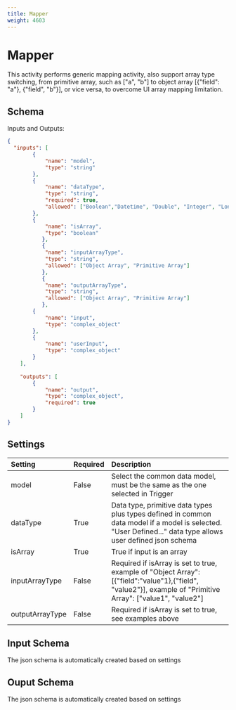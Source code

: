 ```yaml
---
title: Mapper
weight: 4603
---
```


# Mapper
This activity performs generic mapping activity, also support array type switching, from primitive array, such as ["a", "b"] to object array [{"field": "a"}, {"field", "b"}], or vice versa, to overcome UI array mapping limitation.

## Schema
Inputs and Outputs:

```json
{
  "inputs": [
        {
            "name": "model",
            "type": "string"
        },
        {
            "name": "dataType",
            "type": "string",
            "required": true,
            "allowed": ["Boolean","Datetime", "Double", "Integer", "Long", "String"]
        },
        {
            "name": "isArray",
            "type": "boolean"
           },
           {
            "name": "inputArrayType",
            "type": "string",
            "allowed": ["Object Array", "Primitive Array"]
           },
           {
            "name": "outputArrayType",
            "type": "string",
            "allowed": ["Object Array", "Primitive Array"]
           },
        {
            "name": "input",
            "type": "complex_object"
        },
        {
            "name": "userInput",
            "type": "complex_object"
        }
    ],
  
    "outputs": [
        {
            "name": "output",
            "type": "complex_object",
            "required": true
        }
    ]
}
```

## Settings
| Setting         | Required | Description |
|:----------------|:---------|:------------|
| model           | False    | Select the common data model, must be the same as the one selected in Trigger |
| dataType        | True     | Data type, primitive data types plus types defined in common data model if a model is selected. "User Defined..." data type allows user defined json schema |
| isArray         | True     | True if input is an array  |
| inputArrayType  | False    | Required if isArray is set to true, example of "Object Array": [{"field":"value"1},{"field", "value2"}], example of "Primitive Array": ["value1", "value2"]
| outputArrayType | False    | Required if isArray is set to true, see examples above

## Input Schema
The json schema is automatically created based on settings

## Ouput Schema
The json schema is automatically created based on settings


